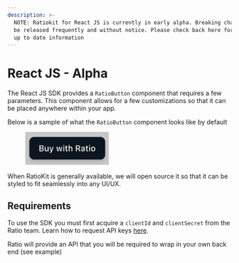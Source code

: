 ```yaml
---
description: >-
  NOTE: Ratiokit for React JS is currently in early alpha. Breaking changes may
  be released frequently and without notice. Please check back here for the most
  up to date information
---
```


# React JS - Alpha

The React JS SDK provides a `RatioButton` component that requires a few parameters. This component allows for a few customizations so that it can be placed anywhere within your app.

Below is a sample of what the `RatioButton` component looks like by default

<figure><img src="../../.gitbook/assets/Screenshot 2023-05-30 at 1.35.08 PM.png" alt="" width="188"><figcaption></figcaption></figure>

When RatioKit is generally available, we will open source it so that it can be styled to fit seamlessly into any UI/UX.&#x20;

## Requirements

To use the SDK you must first acquire a `clientId` and `clientSecret` from the Ratio team. Learn how to request API keys [here](<../../README (1).md#requesting-access>).

Ratio will provide an API that you will be required to wrap in your own back end (see example)
